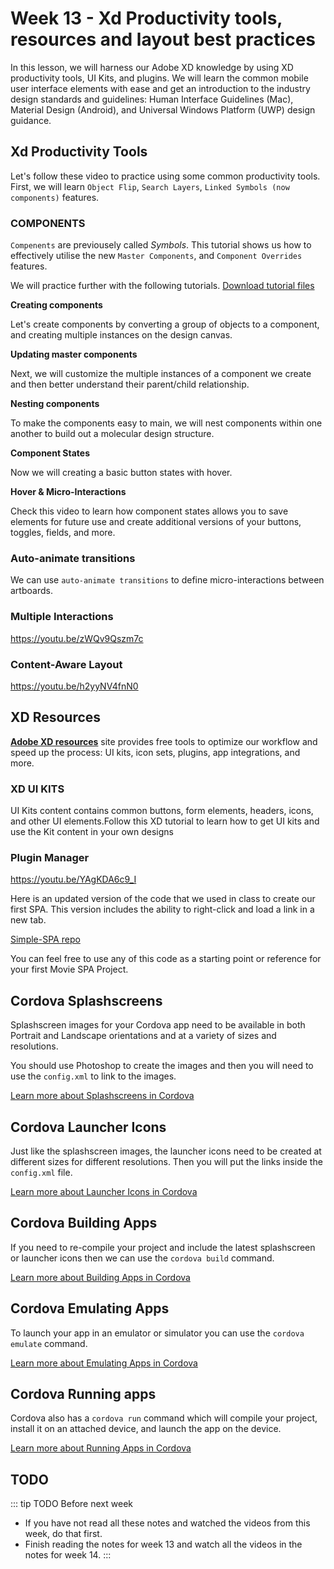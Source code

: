 # Week 13 - Xd Productivity tools, resources and layout best practices

In this lesson, we will harness our Adobe XD knowledge by using XD productivity tools, UI Kits, and plugins. We will learn the common mobile user interface elements with ease and get an introduction to the industry design standards and guidelines: Human Interface Guidelines (Mac), Material Design (Android), and Universal Windows Platform (UWP) design guidance. 


## Xd Productivity Tools

Let's follow these video to practice using some common productivity tools.  First, we will learn `Object Flip`, `Search Layers`, `Linked Symbols (now components)` features.

<YouTube
  title="Adobe XD December 2018 Release: Cloud Document Sharing"
  url="https://www.youtube.com/embed/wHlcOCJycxw"
/>

### COMPONENTS

`Compenents` are previousely called *Symbols*. This tutorial shows us how to effectively utilise the new `Master Components`, and `Component Overrides` features.

<YouTube
  title="Introducing Components in Adobe XD"
  url="https://www.youtube.com/embed/qrsuk6zl8B8"
/>

We will practice further with the following tutorials. [Download tutorial files](https://www.dropbox.com/s/vfz93h52t0nsgvz/Components_Demo.xd?dl=0)

**Creating components**

Let's create components by converting a group of objects to a component, and creating multiple instances on the design canvas. 

<YouTube
  title="Creating components"
  url="https://www.youtube.com/embed/mKp50knMz00"
/>

**Updating master components**

Next, we will customize the multiple instances of a component we create and then better understand their parent/child relationship.

<YouTube
  title="Updating master components"
  url="https://www.youtube.com/embed/lK9JBk4eIFQ"
/>

**Nesting components**

To make the components easy to main, we will nest components within one another to build out a molecular design structure.

<YouTube
  title="Updating master components"
  url="https://www.youtube.com/embed/DPSlmgaF1J8"
/>

**Component States** 

Now we will creating a basic button states with hover. 

<YouTube
  title="Adobe XD – Hover & Micro-Interactions"
  url="https://www.youtube.com/embed/U4HH8bDkK48"
/>

**Hover & Micro-Interactions**

Check this video to learn how component states allows you to save elements for future use and create additional versions of your buttons, toggles, fields, and more.

<YouTube
  title="Adobe XD – Hover & Micro-Interactions"
  url="https://www.youtube.com/embed/c8ov6IzFE0c"
/>

### Auto-animate transitions
We can use `auto-animate transitions` to define micro-interactions between artboards.

### Multiple Interactions
https://youtu.be/zWQv9Qszm7c 

### Content-Aware Layout
https://youtu.be/h2yyNV4fnN0



## XD Resources

[**Adobe XD resources**](https://www.adobe.com/ca/products/xd/resources.html) site provides free tools to optimize our workflow and speed up the process: UI kits, icon sets, plugins, app integrations, and more. 



### XD UI KITS
UI Kits content contains common buttons, form elements, headers, icons, and other UI elements.Follow this XD tutorial to learn how to get UI kits and use the Kit content in your own designs

###  Plugin Manager 

https://youtu.be/YAgKDA6c9_I


Here is an updated version of the code that we used in class to create our first SPA. This version includes the ability to right-click and load a link in a new tab.

[Simple-SPA repo](https://github.com/prof3ssorSt3v3/simple-spa-demo)

You can feel free to use any of this code as a starting point or reference for your first Movie SPA Project.

## Cordova Splashscreens

Splashscreen images for your Cordova app need to be available in both Portrait and Landscape orientations and at a variety of sizes and resolutions.

You should use Photoshop to create the images and then you will need to use the `config.xml` to link to the images.

[Learn more about Splashscreens in Cordova](./splash.md)

## Cordova Launcher Icons

Just like the splashscreen images, the launcher icons need to be created at different sizes for different resolutions. Then you will put the links inside the `config.xml` file.

[Learn more about Launcher Icons in Cordova](./launcher.md)

## Cordova Building Apps

If you need to re-compile your project and include the latest splashscreen or launcher icons then we can use the `cordova build` command.

[Learn more about Building Apps in Cordova](./build.md)

## Cordova Emulating Apps

To launch your app in an emulator or simulator you can use the `cordova emulate` command.

[Learn more about Emulating Apps in Cordova](./emulate.md)

## Cordova Running apps

Cordova also has a `cordova run` command which will compile your project, install it on an attached device, and launch the app on the device.

[Learn more about Running Apps in Cordova](./run.md)

## TODO

::: tip TODO Before next week

- If you have not read all these notes and watched the videos from this week, do that first.
- Finish reading the notes for week 13 and watch all the videos in the notes for week 14.
  :::
